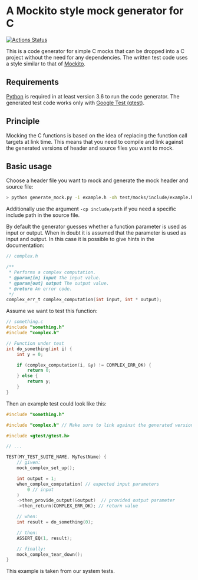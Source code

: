 # A Mockito style mock generator for C


[![Actions Status](https://github.com/BjoernLange/C-Mock-Generator/workflows/CI/badge.svg)](https://github.com/BjoernLange/C-Mock-Generator/actions)

This is a code generator for simple C mocks that can be dropped into a C project without the need for any dependencies. The written test code uses a style similar to that of [Mockito](https://site.mockito.org/).

## Requirements

[Python](https://www.python.org/) is required in at least version 3.6 to run the code generator. The generated test code works only with [Google Test (gtest)](https://github.com/google/googletest).

## Principle

Mocking the C functions is based on the idea of replacing the function call targets at link time. This means that you need to compile and link against the generated versions of header and source files you want to mock.

## Basic usage

Choose a header file you want to mock and generate the mock header and source file:
```bash
> python generate_mock.py -i example.h -oh test/mocks/include/example.h -oc test/mocks/src/example.c
```
Additionally use the argument `-cp include/path` if you need a specific include path in the source file.

By default the generator guesses whether a function parameter is used as input or output. When in doubt it is assumed that the parameter is used as input and output. In this case it is possible to give hints in the documentation:

```c
// complex.h

/**
 * Performs a complex computation.
 * @param[in] input The input value.
 * @param[out] output The output value.
 * @return An error code.
 */
complex_err_t complex_computation(int input, int * output);
```

Assume we want to test this function:
```c
// something.c
#include "something.h"
#include "complex.h"

// Function under test
int do_something(int i) {
    int y = 0;

    if (complex_computation(i, &y) != COMPLEX_ERR_OK) {
        return 0;
    } else {
        return y;
    }
}
```

Then an example test could look like this:
```c
#include "something.h"

#include "complex.h" // Make sure to link against the generated version and compile the generated source file!

#include <gtest/gtest.h>

// ...

TEST(MY_TEST_SUITE_NAME, MyTestName) {
    // given:
    mock_complex_set_up();

    int output = 1;
    when_complex_computation( // expected input parameters
        0 // input
    )
    ->then_provide_output(&output)  // provided output parameter
    ->then_return(COMPLEX_ERR_OK); // return value

    // when:
    int result = do_something(0);

    // then:
    ASSERT_EQ(1, result);

    // finally:
    mock_complex_tear_down();
}
```

This example is taken from our system tests.
